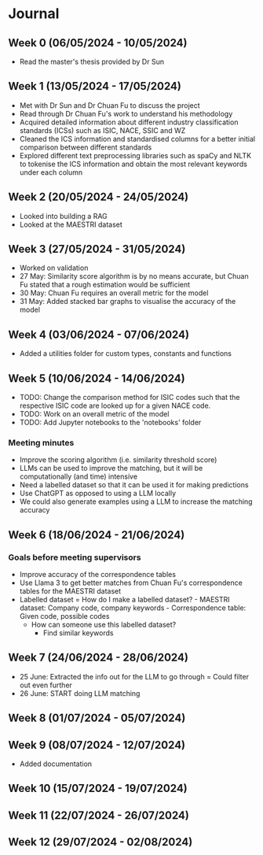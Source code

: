 # Journal

## Week 0 (06/05/2024 - 10/05/2024)

- Read the master's thesis provided by Dr Sun

## Week 1 (13/05/2024 - 17/05/2024)

- Met with Dr Sun and Dr Chuan Fu to discuss the project
- Read through Dr Chuan Fu's work to understand his methodology
- Acquired detailed information about different industry classification standards (ICSs) such as ISIC, NACE, SSIC and WZ
- Cleaned the ICS information and standardised columns for a better initial comparison between different standards
- Explored different text preprocessing libraries such as spaCy and NLTK to tokenise the ICS information and obtain the most relevant keywords under each column

## Week 2 (20/05/2024 - 24/05/2024)

- Looked into building a RAG
- Looked at the MAESTRI dataset

## Week 3 (27/05/2024 - 31/05/2024)

- Worked on validation
- 27 May: Similarity score algorithm is by no means accurate, but Chuan Fu stated that a rough estimation would be sufficient
- 30 May: Chuan Fu requires an overall metric for the model
- 31 May: Added stacked bar graphs to visualise the accuracy of the model

## Week 4 (03/06/2024 - 07/06/2024)

- Added a utilities folder for custom types, constants and functions

## Week 5 (10/06/2024 - 14/06/2024)

- TODO: Change the comparison method for ISIC codes such that the respective ISIC code are looked up for a given NACE code.
- TODO: Work on an overall metric of the model
- TODO: Add Jupyter notebooks to the 'notebooks' folder

### Meeting minutes

- Improve the scoring algorithm (i.e. similarity threshold score)
- LLMs can be used to improve the matching, but it will be computationally (and time) intensive
- Need a labelled dataset so that it can be used it for making predictions
- Use ChatGPT as opposed to using a LLM locally
- We could also generate examples using a LLM to increase the matching accuracy

## Week 6 (18/06/2024 - 21/06/2024)

### Goals before meeting supervisors

- Improve accuracy of the correspondence tables
- Use Llama 3 to get better matches from Chuan Fu's correspondence tables for the MAESTRI dataset
- Labelled dataset
    = How do I make a labelled dataset?
        - MAESTRI dataset: Company code, company keywords
        - Correspondence table: Given code, possible codes
    - How can someone use this labelled dataset?
        - Find similar keywords

## Week 7 (24/06/2024 - 28/06/2024)

- 25 June: Extracted the info out for the LLM to go through
    = Could filter out even further
- 26 June: START doing LLM matching

## Week 8 (01/07/2024 - 05/07/2024)

## Week 9 (08/07/2024 - 12/07/2024)

- Added documentation

## Week 10 (15/07/2024 - 19/07/2024)

## Week 11 (22/07/2024 - 26/07/2024)

## Week 12 (29/07/2024 - 02/08/2024)